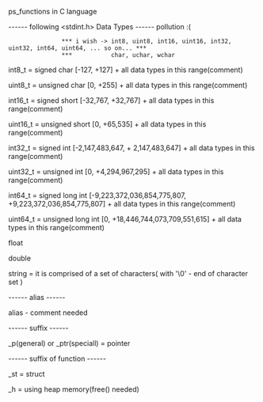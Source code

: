 ps_functions in C language


------ following <stdint.h> Data Types  ------ pollution :(
  
                   *** i wish -> int8, uint8, int16, uint16, int32, uint32, int64, uint64, ... so on... *** 
                   ***           char, uchar, wchar

int8_t = signed char [-127, +127] + all data types in this range(comment)

uint8_t = unsigned char [0, +255] + all data types in this range(comment)

int16_t = signed short [-32,767, +32,767] + all data types in this range(comment)

uint16_t = unsigned short [0, +65,535] + all data types in this range(comment)

int32_t = signed int [-2,147,483,647, + 2,147,483,647] + all data types in this range(comment)

uint32_t = unsigned int [0, +4,294,967,295] + all data types in this range(comment)

int64_t = signed long int [-9,223,372,036,854,775,807, +9,223,372,036,854,775,807] + all data types in this range(comment)

uint64_t = unsigned long int [0, +18,446,744,073,709,551,615] + all data types in this range(comment)

float

double

string = it is comprised of a set of characters( with '\0' - end of character set )


------ alias ------

alias - comment needed


------ suffix ------

_p(general) or _ptr(speciall) = pointer


------ suffix of function ------

_st = struct

_h = using heap memory(free() needed)
